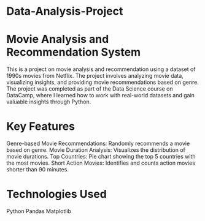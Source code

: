 # Data-Analysis-Project

# Movie Analysis and Recommendation System

This is a project on movie analysis and recommendation using a dataset of 1990s movies from Netflix. The project involves analyzing movie data, visualizing insights, and providing movie recommendations based on genre. The project was completed as part of the Data Science course on DataCamp, where I learned how to work with real-world datasets and gain valuable insights through Python.

# Key Features
Genre-based Movie Recommendations: Randomly recommends a movie based on genre. Movie Duration Analysis: Visualizes the distribution of movie durations. Top Countries: Pie chart showing the top 5 countries with the most movies. Short Action Movies: Identifies and counts action movies shorter than 90 minutes.

# Technologies Used
Python Pandas Matplotlib
